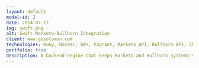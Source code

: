 ```yaml
---
layout: default
modal-id: 2
date: 2014-07-17
img: swift.png
alt: Swift Marketo-Bullhorn Integration
client: www.gosolomon.com
technologies: Ruby, Docker, AWS, Vagrant, Marketo API, Bullhorn API, SOAP
portfolio: true
description: A backend engine that keeps Marketo and Bullhorn systems's data in sync at all times. I built the engine in ruby which was inside a docker container.
---
```

